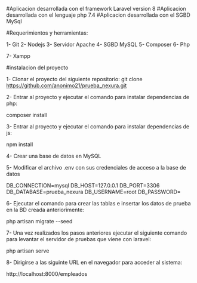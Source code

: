 #Aplicacion desarrollada con el framework Laravel version 8
#Aplicacion desarrollada con el lenguaje php 7.4
#Aplicacion desarrollada con el SGBD MySql

#Requerimientos y herramientas:

1- Git 
2- Nodejs
3- Servidor Apache
4- SGBD MySQL
5- Composer
6- Php

7- Xampp

#instalacion del proyecto

1- Clonar el proyecto del siguiente repositorio:
git clone https://github.com/anonimo21/prueba_nexura.git

2- Entrar al proyecto y ejecutar el comando para instalar dependencias de php:

composer install

3- Entrar al proyecto y ejecutar el comando para instalar dependencias de js:

npm install

4- Crear una base de datos en MySQL

5- Modificar el archivo .env con sus credenciales de acceso a la base de datos

DB_CONNECTION=mysql
DB_HOST=127.0.0.1
DB_PORT=3306
DB_DATABASE=prueba_nexura
DB_USERNAME=root
DB_PASSWORD=

6- Ejecutar el comando para crear las tablas e insertar los datos de prueba en la BD creada anteriorimente:

php artisan migrate --seed

7- Una vez realizados los pasos anteriores ejecutar el siguiente comando para levantar el servidor de pruebas que viene con laravel:

php artisan serve

8- Dirigirse a las siguinte URL en el navegador para acceder al sistema:

http://localhost:8000/empleados

